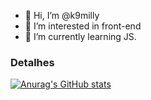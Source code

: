 - 👋 Hi, I’m @k9milly
- 👀 I’m interested in front-end
- 🌱 I’m currently learning JS.

### Detalhes

[![Anurag's GitHub stats](httpsgithub-readme-stats.vercel.appapiusername=k9milly&show_icons=true&theme=dark)](httpsgithub.comanuraghazragithub-readme-stats)
